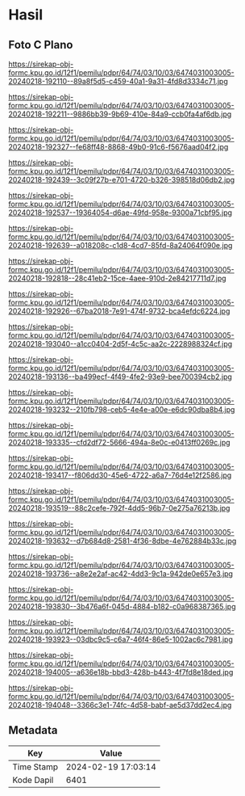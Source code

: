 # Hasil

## Foto C Plano

https://sirekap-obj-formc.kpu.go.id/12f1/pemilu/pdpr/64/74/03/10/03/6474031003005-20240218-192110--89a8f5d5-c459-40a1-9a31-4fd8d3334c71.jpg

https://sirekap-obj-formc.kpu.go.id/12f1/pemilu/pdpr/64/74/03/10/03/6474031003005-20240218-192211--9886bb39-9b69-410e-84a9-ccb0fa4af6db.jpg

https://sirekap-obj-formc.kpu.go.id/12f1/pemilu/pdpr/64/74/03/10/03/6474031003005-20240218-192327--fe68ff48-8868-49b0-91c6-f5676aad04f2.jpg

https://sirekap-obj-formc.kpu.go.id/12f1/pemilu/pdpr/64/74/03/10/03/6474031003005-20240218-192439--3c09f27b-e701-4720-b326-398518d06db2.jpg

https://sirekap-obj-formc.kpu.go.id/12f1/pemilu/pdpr/64/74/03/10/03/6474031003005-20240218-192537--19364054-d6ae-49fd-958e-9300a71cbf95.jpg

https://sirekap-obj-formc.kpu.go.id/12f1/pemilu/pdpr/64/74/03/10/03/6474031003005-20240218-192639--a018208c-c1d8-4cd7-85fd-8a24064f090e.jpg

https://sirekap-obj-formc.kpu.go.id/12f1/pemilu/pdpr/64/74/03/10/03/6474031003005-20240218-192818--28c41eb2-15ce-4aee-910d-2e84217711d7.jpg

https://sirekap-obj-formc.kpu.go.id/12f1/pemilu/pdpr/64/74/03/10/03/6474031003005-20240218-192926--67ba2018-7e91-474f-9732-bca4efdc6224.jpg

https://sirekap-obj-formc.kpu.go.id/12f1/pemilu/pdpr/64/74/03/10/03/6474031003005-20240218-193040--a1cc0404-2d5f-4c5c-aa2c-2228988324cf.jpg

https://sirekap-obj-formc.kpu.go.id/12f1/pemilu/pdpr/64/74/03/10/03/6474031003005-20240218-193136--ba499ecf-4f49-4fe2-93e9-bee700394cb2.jpg

https://sirekap-obj-formc.kpu.go.id/12f1/pemilu/pdpr/64/74/03/10/03/6474031003005-20240218-193232--210fb798-ceb5-4e4e-a00e-e6dc90dba8b4.jpg

https://sirekap-obj-formc.kpu.go.id/12f1/pemilu/pdpr/64/74/03/10/03/6474031003005-20240218-193335--cfd2df72-5666-494a-8e0c-e0413ff0269c.jpg

https://sirekap-obj-formc.kpu.go.id/12f1/pemilu/pdpr/64/74/03/10/03/6474031003005-20240218-193417--f806dd30-45e6-4722-a6a7-76d4e12f2586.jpg

https://sirekap-obj-formc.kpu.go.id/12f1/pemilu/pdpr/64/74/03/10/03/6474031003005-20240218-193519--88c2cefe-792f-4dd5-96b7-0e275a76213b.jpg

https://sirekap-obj-formc.kpu.go.id/12f1/pemilu/pdpr/64/74/03/10/03/6474031003005-20240218-193632--d7b684d8-2581-4f36-8dbe-4e762884b33c.jpg

https://sirekap-obj-formc.kpu.go.id/12f1/pemilu/pdpr/64/74/03/10/03/6474031003005-20240218-193736--a8e2e2af-ac42-4dd3-9c1a-942de0e657e3.jpg

https://sirekap-obj-formc.kpu.go.id/12f1/pemilu/pdpr/64/74/03/10/03/6474031003005-20240218-193830--3b476a6f-045d-4884-b182-c0a968387365.jpg

https://sirekap-obj-formc.kpu.go.id/12f1/pemilu/pdpr/64/74/03/10/03/6474031003005-20240218-193923--03dbc9c5-c6a7-46f4-86e5-1002ac6c7981.jpg

https://sirekap-obj-formc.kpu.go.id/12f1/pemilu/pdpr/64/74/03/10/03/6474031003005-20240218-194005--a636e18b-bbd3-428b-b443-4f7fd8e18ded.jpg

https://sirekap-obj-formc.kpu.go.id/12f1/pemilu/pdpr/64/74/03/10/03/6474031003005-20240218-194048--3366c3e1-74fc-4d58-babf-ae5d37dd2ec4.jpg


## Metadata

| Key        | Value               |
| ---------- | ------------------- |
| Time Stamp | 2024-02-19 17:03:14 |
| Kode Dapil | 6401                |



